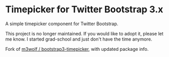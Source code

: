 Timepicker for Twitter Bootstrap 3.x
=======

A simple timepicker component for Twitter Bootstrap.

This project is no longer maintained. If you would like to adopt it, please let me know. I started grad-school and just don't have the time anymore.

Fork of <a href="http://m3wolf.github.com/bootstrap3-timepicker">m3wolf / bootstrap3-timepicker</a>, with updated package info.
